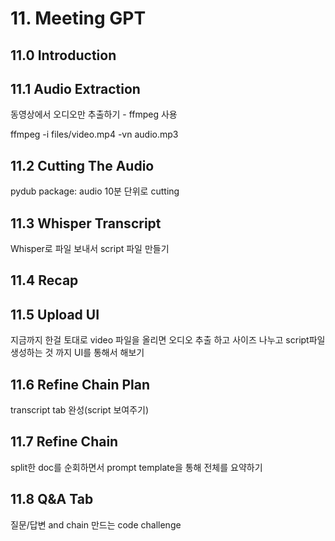# 11. Meeting GPT
## 11.0 Introduction
## 11.1 Audio Extraction
동영상에서 오디오만 추출하기 - ffmpeg 사용

ffmpeg -i files/video.mp4 -vn audio.mp3
## 11.2 Cutting The Audio
pydub package: audio 10분 단위로 cutting
## 11.3 Whisper Transcript
Whisper로 파일 보내서 script 파일 만들기
## 11.4 Recap
## 11.5 Upload UI
지금까지 한걸 토대로 video 파일을 올리면 오디오 추출 하고 사이즈 나누고 script파일 생성하는 것 까지 UI를 통해서 해보기
## 11.6 Refine Chain Plan
transcript tab 완성(script 보여주기)
## 11.7 Refine Chain
split한 doc를 순회하면서 prompt template을 통해 전체를 요약하기
## 11.8 Q&A Tab
질문/답변 and chain 만드는 code challenge